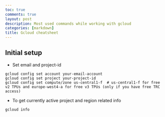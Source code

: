 ```yaml
---
toc: true
comments: true
layout: post
description: Most used commands while working with gcloud
categories: [markdown]
title: Gcloud cheatsheet
---
```


## Initial setup
* Set email and project-id
```
gcloud config set account your-email-account
gcloud config set project your-project-id
gcloud config set compute/zone us-central1-f  # us-central1-f for free v2 TPUs and europe-west4-a for free v3 TPUs (only if you have free TRC access)
```
* To get currently active project and region related info
```
gcloud info
```
